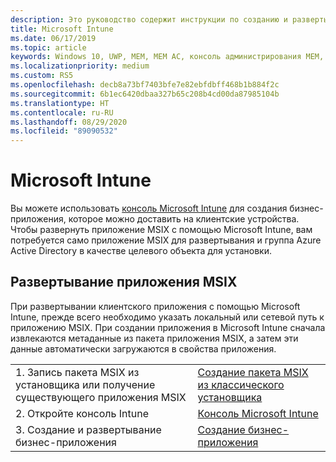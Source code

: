 ```yaml
---
description: Это руководство содержит инструкции по созданию и развертыванию приложения MSIX с помощью Microsoft Intune.
title: Microsoft Intune
ms.date: 06/17/2019
ms.topic: article
keywords: Windows 10, UWP, MEM, MEM AC, консоль администрирования MEM, приложение, MSIX
ms.localizationpriority: medium
ms.custom: RS5
ms.openlocfilehash: decb8a73bf7403bfe7e82ebfdbff468b1b884f2c
ms.sourcegitcommit: 6b1ec6420dbaa327b65c208b4cd00da87985104b
ms.translationtype: HT
ms.contentlocale: ru-RU
ms.lasthandoff: 08/29/2020
ms.locfileid: "89090532"
---
```

# <a name="microsoft-intune"></a>Microsoft Intune
Вы можете использовать [консоль Microsoft Intune](https://portal.azure.com/#blade/Microsoft_Intune_DeviceSettings/ExtensionLandingBlade/overview) для создания бизнес-приложения, которое можно доставить на клиентские устройства. Чтобы развернуть приложение MSIX с помощью Microsoft Intune, вам потребуется само приложение MSIX для развертывания и группа Azure Active Directory в качестве целевого объекта для установки.

## <a name="deploying-an-msix-app"></a>Развертывание приложения MSIX
При развертывании клиентского приложения с помощью Microsoft Intune, прежде всего необходимо указать локальный или сетевой путь к приложению MSIX. При создании приложения в Microsoft Intune сначала извлекаются метаданные из пакета приложения MSIX, а затем эти данные автоматически загружаются в свойства приложения.

|||
|-----|------|
| 1. Запись пакета MSIX из установщика или получение существующего приложения MSIX | [Создание пакета MSIX из классического установщика](../packaging-tool/create-app-package.md) |
| 2. Откройте консоль Intune | [Консоль Microsoft Intune](https://portal.azure.com/#blade/Microsoft_Intune_DeviceSettings/ExtensionLandingBlade/overview) |
| 3. Создание и развертывание бизнес-приложения | [Создание бизнес-приложения](/intune/apps/lob-apps-windows) |
